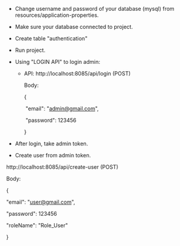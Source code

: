 - Change username and password of your database (mysql) from resources/application-properties.

- Make sure your database connected to project.

- Create table "authentication"

- Run project.

- Using "LOGIN API" to login admin:

    - API: http://localhost:8085/api/login (POST) 
  
      Body: 
  
      {
  
      ​    "email": "admin@gmail.com",
  
      ​    "password": 123456
  
      }

- After login, take admin token.

- Create user from admin token.

http://localhost:8085/api/create-user (POST)

Body:

{

  "email": "user@gmail.com",

  "password": 123456

  "roleName": "Role_User"

  }
